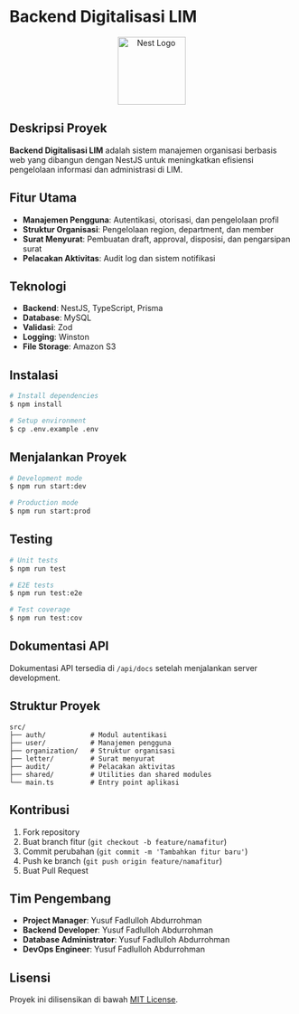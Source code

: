 # Backend Digitalisasi LIM

<p align="center">
  <a href="http://nestjs.com/" target="blank"><img src="https://nestjs.com/img/logo-small.svg" width="120" alt="Nest Logo" /></a>
</p>

## Deskripsi Proyek

**Backend Digitalisasi LIM** adalah sistem manajemen organisasi berbasis web yang dibangun dengan NestJS untuk meningkatkan efisiensi pengelolaan informasi dan administrasi di LIM.

## Fitur Utama

- **Manajemen Pengguna**: Autentikasi, otorisasi, dan pengelolaan profil
- **Struktur Organisasi**: Pengelolaan region, department, dan member
- **Surat Menyurat**: Pembuatan draft, approval, disposisi, dan pengarsipan surat
- **Pelacakan Aktivitas**: Audit log dan sistem notifikasi

## Teknologi

- **Backend**: NestJS, TypeScript, Prisma
- **Database**: MySQL
- **Validasi**: Zod
- **Logging**: Winston
- **File Storage**: Amazon S3

## Instalasi

```bash
# Install dependencies
$ npm install

# Setup environment
$ cp .env.example .env
```

## Menjalankan Proyek

```bash
# Development mode
$ npm run start:dev

# Production mode
$ npm run start:prod
```

## Testing

```bash
# Unit tests
$ npm run test

# E2E tests
$ npm run test:e2e

# Test coverage
$ npm run test:cov
```

## Dokumentasi API

Dokumentasi API tersedia di `/api/docs` setelah menjalankan server development.

## Struktur Proyek

```
src/
├── auth/           # Modul autentikasi
├── user/           # Manajemen pengguna
├── organization/   # Struktur organisasi
├── letter/         # Surat menyurat
├── audit/          # Pelacakan aktivitas
├── shared/         # Utilities dan shared modules
└── main.ts         # Entry point aplikasi
```

## Kontribusi

1. Fork repository
2. Buat branch fitur (`git checkout -b feature/namafitur`)
3. Commit perubahan (`git commit -m 'Tambahkan fitur baru'`)
4. Push ke branch (`git push origin feature/namafitur`)
5. Buat Pull Request

## Tim Pengembang

- **Project Manager**: Yusuf Fadlulloh Abdurrohman
- **Backend Developer**: Yusuf Fadlulloh Abdurrohman
- **Database Administrator**: Yusuf Fadlulloh Abdurrohman
- **DevOps Engineer**: Yusuf Fadlulloh Abdurrohman

## Lisensi

Proyek ini dilisensikan di bawah [MIT License](LICENSE).